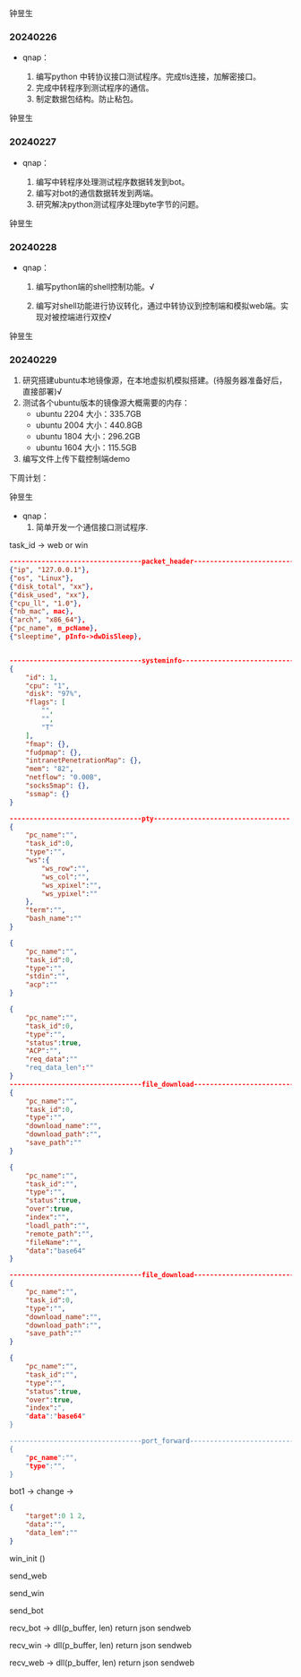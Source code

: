 钟昱生

### 20240226

* qnap：

  1. 编写python 中转协议接口测试程序。完成tls连接，加解密接口。
  2. 完成中转程序到测试程序的通信。
  3. 制定数据包结构。防止粘包。

钟昱生

### 20240227

* qnap：

  1. 编写中转程序处理测试程序数据转发到bot。
  2. 编写对bot的通信数据转发到两端。
  3. 研究解决python测试程序处理byte字节的问题。

钟昱生

### 20240228

* qnap：

  1. 编写python端的shell控制功能。√

  2. 编写对shell功能进行协议转化，通过中转协议到控制端和模拟web端。实现对被控端进行双控√

     

钟昱生

### 20240229

1. 研究搭建ubuntu本地镜像源，在本地虚拟机模拟搭建。(待服务器准备好后，直接部署)√
2. 测试各个ubuntu版本的镜像源大概需要的内存：
   * ubuntu 2204 大小：335.7GB
   * ubuntu 2004 大小：440.8GB
   * ubuntu 1804 大小：296.2GB
   * ubuntu 1604 大小：115.5GB
3. 编写文件上传下载控制端demo















下周计划：

钟昱生

* qnap：
  1. 简单开发一个通信接口测试程序. 





task_id -> web or win





```json
---------------------------------packet_header----------------------------------
{"ip", "127.0.0.1"},
{"os", "Linux"},
{"disk_total", "xx"},
{"disk_used", "xx"},
{"cpu_ll", "1.0"},
{"nb_mac", mac},
{"arch", "x86_64"},
{"pc_name", m_pcName},
{"sleeptime", pInfo->dwDisSleep},


---------------------------------systeminfo----------------------------------
{
    "id": 1,
    "cpu": "1",
    "disk": "97%",
    "flags": [
        "",
        "",
        "T"
    ],
    "fmap": {},
    "fudpmap": {},
    "intranetPenetrationMap": {},
    "mem": "82",
    "netflow": "0.00B",
    "socks5map": {},
    "ssmap": {}
}

---------------------------------pty----------------------------------
{
    "pc_name":"",
    "task_id":0,
    "type":"",
    "ws":{
        "ws_row":"",
        "ws_col":"",
        "ws_xpixel":"",
        "ws_ypixel":""
    },
    "term":"",
    "bash_name":""
}

{
    "pc_name":"",
    "task_id":0,
    "type":"",
    "stdin":"",
    "acp":""
}

{
    "pc_name":"",
    "task_id":0,
    "type":"",
    "status":true,
    "ACP":"",
    "req_data":""
    "req_data_len":""
}
---------------------------------file_download----------------------------------
{
    "pc_name":"",
    "task_id":0,
    "type":"",
    "download_name":"",
    "download_path":"",
    "save_path":""
}

{
    "pc_name":"",
    "task_id":"",
    "type":"",
    "status":true,
    "over":true,
    "index":"",
    "loadl_path":"",
    "remote_path":"",
    "fileName":"",
    "data":"base64"
}

---------------------------------file_download----------------------------------
{
    "pc_name":"",
    "task_id":0,
    "type":"",
    "download_name":"",
    "download_path":"",
    "save_path":""
}

{
    "pc_name":"",
    "task_id":"",
    "type":"",
    "status":true,
    "over":true,
    "index":",
    "data":"base64"
}

---------------------------------port_forward----------------------------------
{
    "pc_name":"",
    "type":"", 
}
```

bot1         ->    change     ->     

```json
{
	"target":0 1 2,
    "data":"",
    "data_lem":""
}


```

win_init ()

send_web

send_win

send_bot

recv_bot -> dll(p_buffer, len) return json    sendweb

recv_win ->  dll(p_buffer, len) return json    sendweb

recv_web ->  dll(p_buffer, len) return json    sendweb